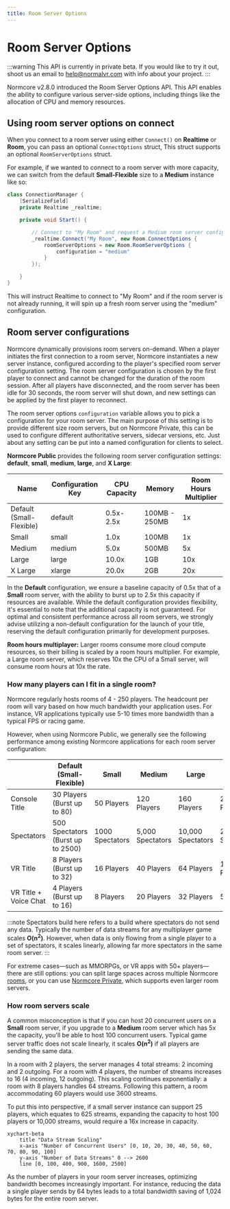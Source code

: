 ```yaml
---
title: Room Server Options
---
```

# Room Server Options

:::warning
This API is currently in private beta. If you would like to try it out, shoot us an email to help@normalvr.com with info about your project.
:::


Normcore v2.8.0 introduced the Room Server Options API. This API enables the ability to configure various server-side options, including things like the allocation of CPU and memory resources.

## Using room server options on connect

When you connect to a room server using either `Connect()` on **Realtime** or **Room**, you can pass an optional `ConnectOptions` struct, This struct supports an optional `RoomServerOptions` struct.

For example, if we wanted to connect to a room server with more capacity, we can switch from the default **Small-Flexible** size to a **Medium** instance like so:

```csharp
class ConnectionManager {
    [SerializeField]
    private Realtime _realtime;

    private void Start() {

        // Connect to "My Room" and request a Medium room server configuration.
        _realtime.Connect("My Room", new Room.ConnectOptions {
            roomServerOptions = new Room.RoomServerOptions {
                configuration = "medium"
            }
        });

    }
}
```

This will instruct Realtime to connect to "My Room" and if the room server is not already running, it will spin up a fresh room server using the "medium" configuration.

## Room server configurations

Normcore dynamically provisions room servers on-demand. When a player initiates the first connection to a room server, Normcore instantiates a new server instance, configured according to the player's specified room server configuration setting. The room server configuration is chosen by the first player to connect and cannot be changed for the duration of the room session. After all players have disconnected, and the room server has been idle for 30 seconds, the room server will shut down, and new settings can be applied by the first player to reconnect.

The room server options `configuration` variable allows you to pick a configuration for your room server. The main purpose of this setting is to provide different size room servers, but on Normcore Private, this can be used to configure different authoritative servers, sidecar versions, etc. Just about any setting can be put into a named configuration for clients to select.

**Normcore Public** provides the following room server configuration settings: **default**, **small**, **medium**, **large**, and **X Large**:

| Name                     | Configuration Key | CPU Capacity | Memory        | Room Hours Multiplier |
|--------------------------|-------------------|--------------|---------------|-----------------------|
| Default (Small-Flexible) | default           | 0.5x-2.5x    | 100MB - 250MB | 1x                    |
| Small                    | small             | 1.0x         | 100MB         | 1x                    |
| Medium                   | medium            | 5.0x         | 500MB         | 5x                    |
| Large                    | large             | 10.0x        | 1GB           | 10x                   |
| X Large                  | xlarge            | 20.0x        | 2GB           | 20x                   |

In the **Default** configuration, we ensure a baseline capacity of 0.5x that of a **Small** room server, with the ability to burst up to 2.5x this capacity if resources are available. While the default configuration provides flexibility, it's essential to note that the additional capacity is not guaranteed. For optimal and consistent performance across all room servers, we strongly advise utilizing a non-default configuration for the launch of your title, reserving the default configuration primarily for development purposes.

**Room hours multiplayer:** Larger rooms consume more cloud compute resources, so their billing is scaled by a room hours multiplier. For example, a Large room server, which reserves 10x the CPU of a Small server, will consume room hours at 10x the rate.

### How many players can I fit in a single room?
Normcore regularly hosts rooms of 4 - 250 players. The headcount per room will vary based on how much bandwidth your application uses. For instance, VR applications typically use 5-10 times more bandwidth than a typical FPS or racing game.

However, when using Normcore Public, we generally see the following performance among existing Normcore applications for each room server configuration:

|                       | Default (Small-Flexible)          | Small           | Medium           | Large             | X Large           |
|-----------------------|-----------------------------------|-----------------|------------------|-------------------|-------------------|
| Console Title         | 30 Players (Burst up to 80)       | 50 Players      | 120 Players      | 160 Players       | 260 Players       |
| Spectators            | 500 Spectators (Burst up to 2500) | 1000 Spectators | 5,000 Spectators | 10,000 Spectators | 20,000 Spectators |
| VR Title              | 8 Players (Burst up to 32)        | 16 Players      | 40 Players       | 64 Players        | 100 Players       |
| VR Title + Voice Chat | 4 Players (Burst up to 16)        | 8 Players       | 20 Players       | 32 Players        | 50 Players        |

:::note
Spectators build here refers to a build where spectators do not send any data. Typically the number of data streams for any multiplayer game scales **O(n<sup>2</sup>)**. However, when data is only flowing from a single player to a set of spectators, it scales linearly, allowing far more spectators in the same room server.
:::

For extreme cases—such as MMORPGs, or VR apps with 50+ players—there are still options: you can split large spaces across multiple Normcore [rooms](../architecture/client.md#rooms), or you can use [Normcore Private](https://normcore.io/normcore-private), which supports even larger room servers.


### How room servers scale
A common misconception is that if you can host 20 concurrent users on a **Small** room server, if you upgrade to a **Medium** room server which has 5x the capacity, you'll be able to host 100 concurrent users. Typical game server traffic does not scale linearly, it scales **O(n<sup>2</sup>)** if all players are sending the same data.

In a room with 2 players, the server manages 4 total streams: 2 incoming and 2 outgoing. For a room with 4 players, the number of streams increases to 16 (4 incoming, 12 outgoing). This scaling continues exponentially: a room with 8 players handles 64 streams. Following this pattern, a room accommodating 60 players would use 3600 streams.

To put this into perspective, if a small server instance can support 25 players, which equates to 625 streams, expanding the capacity to host 100 players or 10,000 streams, would require a 16x increase in capacity.

```mermaid
xychart-beta
    title "Data Stream Scaling"
    x-axis "Number of Concurrent Users" [0, 10, 20, 30, 40, 50, 60, 70, 80, 90, 100]
    y-axis "Number of Data Streams" 0 --> 2600
    line [0, 100, 400, 900, 1600, 2500]
```

As the number of players in your room server increases, optimizing bandwidth becomes increasingly important. For instance, reducing the data a single player sends by 64 bytes leads to a total bandwidth saving of 1,024 bytes for the entire room server.
